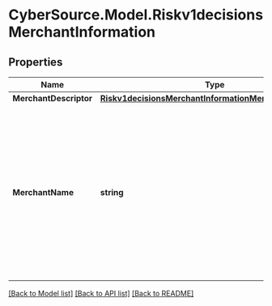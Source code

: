 # CyberSource.Model.Riskv1decisionsMerchantInformation
## Properties

Name | Type | Description | Notes
------------ | ------------- | ------------- | -------------
**MerchantDescriptor** | [**Riskv1decisionsMerchantInformationMerchantDescriptor**](Riskv1decisionsMerchantInformationMerchantDescriptor.md) |  | [optional] 
**MerchantName** | **string** | Your company’s name as you want it to appear to the customer in the issuing bank’s authentication form. This value overrides the value specified by your merchant bank.  | [optional] 

[[Back to Model list]](../README.md#documentation-for-models) [[Back to API list]](../README.md#documentation-for-api-endpoints) [[Back to README]](../README.md)

